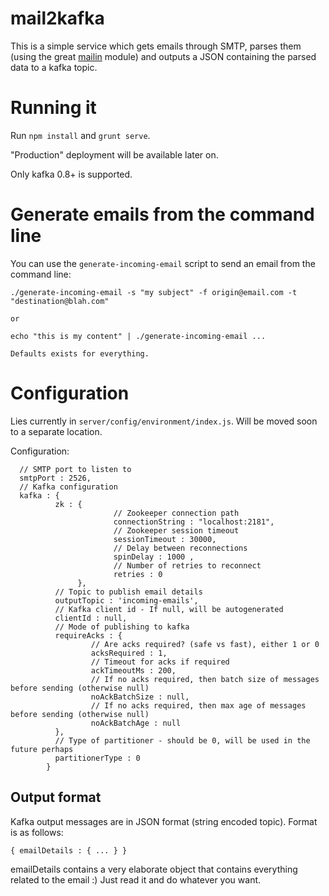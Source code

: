 # mail2kafka

This is a simple service which gets emails through SMTP, parses them (using the great [mailin](http://mailin.io/) module) and outputs a JSON containing the parsed data to a kafka topic.

# Running it
Run ````npm install```` and ````grunt serve````. 

"Production" deployment will be available later on. 

Only kafka 0.8+ is supported.

# Generate emails from the command line
You can use the ````generate-incoming-email```` script to send an email from the command line:

````
./generate-incoming-email -s "my subject" -f origin@email.com -t "destination@blah.com"

or

echo "this is my content" | ./generate-incoming-email ...

Defaults exists for everything.
````

# Configuration
Lies currently in ````server/config/environment/index.js````. Will be moved soon to a separate location.

Configuration:
````
  // SMTP port to listen to
  smtpPort : 2526,
  // Kafka configuration
  kafka : {
          zk : {
                       // Zookeeper connection path
                       connectionString : "localhost:2181",
                       // Zookeeper session timeout
                       sessionTimeout : 30000,
                       // Delay between reconnections
                       spinDelay : 1000 ,
                       // Number of retries to reconnect
                       retries : 0
               },
          // Topic to publish email details
          outputTopic : 'incoming-emails',
          // Kafka client id - If null, will be autogenerated
          clientId : null,
          // Mode of publishing to kafka
          requireAcks : {
                  // Are acks required? (safe vs fast), either 1 or 0
                  acksRequired : 1,
                  // Timeout for acks if required
                  ackTimeoutMs : 200,
                  // If no acks required, then batch size of messages before sending (otherwise null)
                  noAckBatchSize : null,
                  // If no acks required, then max age of messages before sending (otherwise null)
                  noAckBatchAge : null
          },
          // Type of partitioner - should be 0, will be used in the future perhaps
          partitionerType : 0
        }
````

## Output format
Kafka output messages are in JSON format (string encoded topic). Format is as follows:
````
{ emailDetails : { ... } }
````

emailDetails contains a very elaborate object that contains everything related to the email :) Just read it and do whatever you want.


